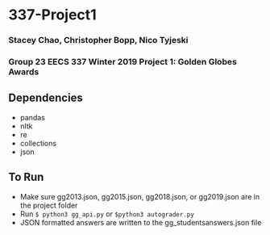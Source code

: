 # 337-Project1
### Stacey Chao, Christopher Bopp, Nico Tyjeski
### Group 23 EECS 337 Winter 2019 Project 1: Golden Globes Awards

## Dependencies
- pandas
- nltk
- re
- collections
- json

## To Run
- Make sure gg2013.json, gg2015.json, gg2018.json, or gg2019.json are in the project folder
- Run `$ python3 gg_api.py` or `$python3 autograder.py`
- JSON formatted answers are written to the gg_studentsanswers.json file
